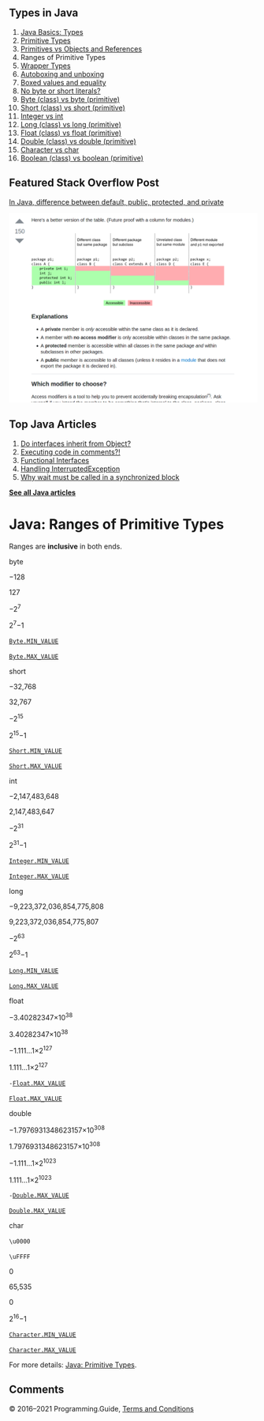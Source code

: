 



## Types in Java

1.  [Java Basics: Types](types.html)
2.  [Primitive Types](primitive-types.html)
3.  [Primitives vs Objects and References](primitives-vs-objects-references.html)
4.  Ranges of Primitive Types
5.  [Wrapper Types](wrapper-types.html)
6.  [Autoboxing and unboxing](autoboxing.html)
7.  [Boxed values and equality](boxed-values-equality.html)
8.  [No byte or short literals?](byte-short-literals.html)
9.  [Byte (class) vs byte (primitive)](byte-vs-byte.html)
10. [Short (class) vs short (primitive)](short-vs-short.html)
11. [Integer vs int](integer-vs-int.html)
12. [Long (class) vs long (primitive)](long-vs-long.html)
13. [Float (class) vs float (primitive)](float-vs-float.html)
14. [Double (class) vs double (primitive)](double-vs-double.html)
15. [Character vs char](character-vs-char.html)
16. [Boolean (class) vs boolean (primitive)](boolean-vs-boolean.html)

## Featured Stack Overflow Post

[In Java, difference between default, public, protected, and private](https://stackoverflow.com/a/33627846/276052)

[<img src="../images/so-featured-33627846.png" alt="StackOverflow screenshot thumbnail" class="screenshot" />](https://stackoverflow.com/a/33627846/276052)



## Top Java Articles

1.  [Do interfaces inherit from Object?](do-interfaces-inherit-from-object.html)
2.  [Executing code in comments?!](executing-code-in-comments.html)
3.  [Functional Interfaces](functional-interfaces.html)
4.  [Handling InterruptedException](handling-interrupted-exceptions.html)
5.  [Why wait must be called in a synchronized block](why-wait-must-be-in-synchronized.html)

[**See all Java articles**](index.html)

# Java: Ranges of Primitive Types

Ranges are **inclusive** in both ends.

byte

−128

127

−2<sup>7</sup>

2<sup>7</sup>−1

[`Byte.MIN_VALUE`](https://docs.oracle.com/javase/8/docs/api/java/lang/Byte.html#MIN_VALUE)

[`Byte.MAX_VALUE`](https://docs.oracle.com/javase/8/docs/api/java/lang/Byte.html#MAX_VALUE)

short

−32,768

32,767

−2<sup>15</sup>

2<sup>15</sup>−1

[`Short.MIN_VALUE`](https://docs.oracle.com/javase/8/docs/api/java/lang/Short.html#MIN_VALUE)

[`Short.MAX_VALUE`](https://docs.oracle.com/javase/8/docs/api/java/lang/Short.html#MAX_VALUE)

int

−2,147,483,648

2,147,483,647

−2<sup>31</sup>

2<sup>31</sup>−1

[`Integer.MIN_VALUE`](https://docs.oracle.com/javase/8/docs/api/java/lang/Integer.html#MIN_VALUE)

[`Integer.MAX_VALUE`](https://docs.oracle.com/javase/8/docs/api/java/lang/Integer.html#MAX_VALUE)

long

−9,223,372,036,854,775,808

9,223,372,036,854,775,807

−2<sup>63</sup>

2<sup>63</sup>−1

[`Long.MIN_VALUE`](https://docs.oracle.com/javase/8/docs/api/java/lang/Long.html#MIN_VALUE)

[`Long.MAX_VALUE`](https://docs.oracle.com/javase/8/docs/api/java/lang/Long.html#MAX_VALUE)

float

−3.40282347×10<sup>38</sup>

3.40282347×10<sup>38</sup>

−1.111…1×2<sup>127</sup>

1.111…1×2<sup>127</sup>

`-`[`Float.MAX_VALUE`](https://docs.oracle.com/javase/8/docs/api/java/lang/Float.html#MAX_VALUE)

[`Float.MAX_VALUE`](https://docs.oracle.com/javase/8/docs/api/java/lang/Float.html#MAX_VALUE)

double

−1.7976931348623157×10<sup>308</sup>

1.7976931348623157×10<sup>308</sup>

−1.111…1×2<sup>1023</sup>

1.111…1×2<sup>1023</sup>

`-`[`Double.MAX_VALUE`](https://docs.oracle.com/javase/8/docs/api/java/lang/Double.html#MAX_VALUE)

[`Double.MAX_VALUE`](https://docs.oracle.com/javase/8/docs/api/java/lang/Double.html#MAX_VALUE)

char

`\u0000`

`\uFFFF`

0

65,535

0

2<sup>16</sup>−1

[`Character.MIN_VALUE`](https://docs.oracle.com/javase/8/docs/api/java/lang/Character.html#MIN_VALUE)

[`Character.MAX_VALUE`](https://docs.oracle.com/javase/8/docs/api/java/lang/Character.html#MAX_VALUE)

For more details: [Java: Primitive Types](primitive-types.html).

## Comments



© 2016–2021 Programming.Guide, [Terms and Conditions](../terms-and-conditions.html)
